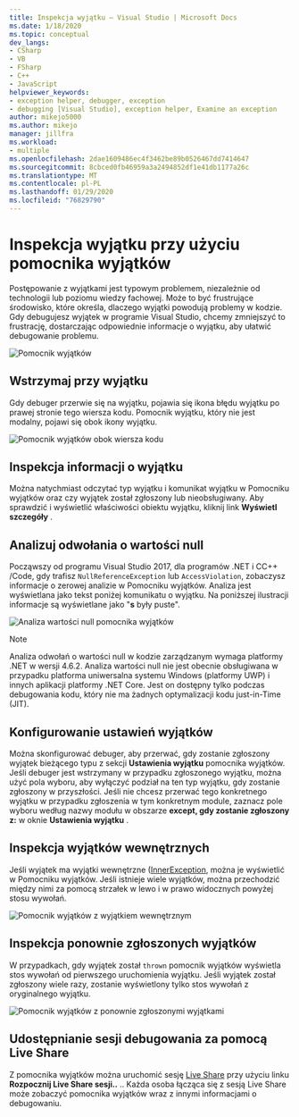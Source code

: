 ```yaml
---
title: Inspekcja wyjątku — Visual Studio | Microsoft Docs
ms.date: 1/18/2020
ms.topic: conceptual
dev_langs:
- CSharp
- VB
- FSharp
- C++
- JavaScript
helpviewer_keywords:
- exception helper, debugger, exception
- debugging [Visual Studio], exception helper, Examine an exception
author: mikejo5000
ms.author: mikejo
manager: jillfra
ms.workload:
- multiple
ms.openlocfilehash: 2dae1609486ec4f3462be89b0526467dd7414647
ms.sourcegitcommit: 8cbced0fb46959a3a2494852df1e41db1177a26c
ms.translationtype: MT
ms.contentlocale: pl-PL
ms.lasthandoff: 01/29/2020
ms.locfileid: "76829790"
---
```

# <a name="inspect-an-exception-using-the-exception-helper"></a>Inspekcja wyjątku przy użyciu pomocnika wyjątków 

Postępowanie z wyjątkami jest typowym problemem, niezależnie od technologii lub poziomu wiedzy fachowej. Może to być frustrujące środowisko, które określa, dlaczego wyjątki powodują problemy w kodzie. Gdy debugujesz wyjątek w programie Visual Studio, chcemy zmniejszyć to frustrację, dostarczając odpowiednie informacje o wyjątku, aby ułatwić debugowanie problemu.

![Pomocnik wyjątków](media/debugger-exception-helper-default.png)

## <a name="pause-on-the-exception"></a>Wstrzymaj przy wyjątku
Gdy debuger przerwie się na wyjątku, pojawia się ikona błędu wyjątku po prawej stronie tego wiersza kodu. Pomocnik wyjątku, który nie jest modalny, pojawi się obok ikony wyjątku.

![Pomocnik wyjątków obok wiersza kodu](media/debugger-exception-helper-locerror.png)

## <a name="inspect-exception-info"></a>Inspekcja informacji o wyjątku
Można natychmiast odczytać typ wyjątku i komunikat wyjątku w Pomocniku wyjątków oraz czy wyjątek został zgłoszony lub nieobsługiwany. Aby sprawdzić i wyświetlić właściwości obiektu wyjątku, kliknij link **Wyświetl szczegóły** .

## <a name="analyze-null-references"></a>Analizuj odwołania o wartości null
Począwszy od programu Visual Studio 2017, dla programów .NET i CC++ /Code, gdy trafisz `NullReferenceException` lub `AccessViolation`, zobaczysz informacje o zerowej analizie w Pomocniku wyjątków. Analiza jest wyświetlana jako tekst poniżej komunikatu o wyjątku. Na poniższej ilustracji informacje są wyświetlane jako "**s** były puste".

![Analiza wartości null pomocnika wyjątków](media/debugger-exception-helper-default.png)


> [!NOTE]
> Analiza odwołań o wartości null w kodzie zarządzanym wymaga platformy .NET w wersji 4.6.2. Analiza wartości null nie jest obecnie obsługiwana w przypadku platforma uniwersalna systemu Windows (platformy UWP) i innych aplikacji platformy .NET Core. Jest on dostępny tylko podczas debugowania kodu, który nie ma żadnych optymalizacji kodu just-in-Time (JIT).

## <a name="configure-exception-settings"></a>Konfigurowanie ustawień wyjątków 
Można skonfigurować debuger, aby przerwać, gdy zostanie zgłoszony wyjątek bieżącego typu z sekcji **Ustawienia wyjątku** pomocnika wyjątków. Jeśli debuger jest wstrzymany w przypadku zgłoszonego wyjątku, można użyć pola wyboru, aby wyłączyć podział na ten typ wyjątku, gdy zostanie zgłoszony w przyszłości. Jeśli nie chcesz przerwać tego konkretnego wyjątku w przypadku zgłoszenia w tym konkretnym module, zaznacz pole wyboru według nazwy modułu w obszarze **except, gdy zostanie zgłoszony z:** w oknie **Ustawienia wyjątku** . 

## <a name="inspect-inner-exceptions"></a>Inspekcja wyjątków wewnętrznych 
Jeśli wyjątek ma wyjątki wewnętrzne ([InnerException](https://docs.microsoft.com/dotnet/api/system.exception.innerexception), można je wyświetlić w Pomocniku wyjątków. Jeśli istnieje wiele wyjątków, można przechodzić między nimi za pomocą strzałek w lewo i w prawo widocznych powyżej stosu wywołań.

![Pomocnik wyjątków z wyjątkiem wewnętrznym](media/debugger-exception-helper-innerexception.png)

## <a name="inspect-rethrown-exceptions"></a>Inspekcja ponownie zgłoszonych wyjątków
W przypadkach, gdy wyjątek został `thrown` pomocnik wyjątków wyświetla stos wywołań od pierwszego uruchomienia wyjątku. Jeśli wyjątek został zgłoszony wiele razy, zostanie wyświetlony tylko stos wywołań z oryginalnego wyjątku.

![Pomocnik wyjątków z ponownie zgłoszonymi wyjątkami](media/debugger-exception-helper-innerexception.png)

## <a name="share-a-debug-session-with-live-share"></a>Udostępnianie sesji debugowania za pomocą Live Share
Z pomocnika wyjątków można uruchomić sesję [Live Share](https://docs.microsoft.com/visualstudio/liveshare/) przy użyciu linku **Rozpocznij Live Share sesji..** .. Każda osoba łącząca się z sesją Live Share może zobaczyć pomocnika wyjątków wraz z innymi informacjami o debugowaniu.
